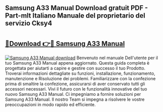 ## Samsung A33 Manual Download gratuit PDF - Part-mlt Italiano Manuale del proprietario del servizio Cksy4

# <h2><a href="http://dfb81p.blite.top/?on=Samsung+A33+Manual">🔗Download 👉🔴 Samsung A33 Manual</a></h2>

[![Samsung A33 Manual download](https://i.imgur.com/lujVjoI.png)](http://dfb81p.blite.top/?on=Samsung+A33+Manual)
Benvenuto nel manuale Dell'utente per il tuo Samsung A33 Manual appena aggiornato. Questa guida completa è progettata per aiutarti a capire e gestire con successo il tuo Prodotto. Troverai informazioni dettagliate su funzioni, installazione, funzionamento, manutenzione e Risoluzione dei problemi. Familiarizzare con la confezione prima di smaltire la confezione, assicurarsi di aver conservato tutti gli accessori necessari. Vivi il futuro con le funzionalità innovative del tuo nuovo Samsung A33 Manual. Ci impegniamo a fornire soluzioni per Samsung A33 Manual. Il nostro Team si impegna a risolvere le vostre preoccupazioni in modo rapido ed efficiente.
